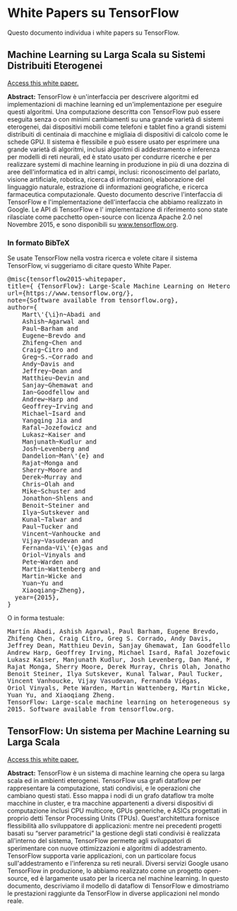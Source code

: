 # White Papers su TensorFlow

Questo documento individua i white papers su TensorFlow.

## Machine Learning su Larga Scala su Sistemi Distribuiti Eterogenei

[Access this white paper.](https://static.googleusercontent.com/media/research.google.com/en//pubs/archive/45166.pdf)

**Abstract:** TensorFlow è un'interfaccia per descrivere algoritmi 
ed implementazioni di machine learning ed un'implementazione per
eseguire questi algoritmi.
Una computazione descritta con TensorFlow può essere eseguita
senza o con minimi cambiamenti su una grande varietà di sistemi
eterogenei, dai dispositivi mobili come telefoni e tablet
fino a grandi sistemi distribuiti di centinaia di macchine
e migliaia di dispositivi di calcolo come le schede GPU.
Il sistema è flessibile e può essere usato per esprimere una 
grande varietà di algoritmi, inclusi algoritmi di addestramento
e inferenza per modelli di reti neurali, ed è stato usato per 
condurre ricerche e per realizzare systemi di machine learning
in produzione in più di una dozzina di aree dell'informatica
ed in altri campi, inclusi: riconoscimento del parlato,
visione artificiale, robotica, ricerca di informazioni, elaborazione
del linguaggio naturale, estrazione di informazioni geografiche, e
ricerca farmaceutica computazionale. Questo documento descrive
l'interfaccia di TensorFlow e l'implementazione dell'interfaccia
che abbiamo realizzato in Google. Le API di TensorFlow e l'
implementazione di riferimento sono state rilasciate come pacchetto 
open-source con licenza Apache 2.0 nel Novembre 2015, e sono 
disponibili su www.tensorflow.org.


### In formato BibTeX

Se usate TensorFlow nella vostra ricerca e volete citare il sistema TensorFlow, 
vi suggeriamo di citare questo White Paper.

<pre>
@misc{tensorflow2015-whitepaper,
title={ {TensorFlow}: Large-Scale Machine Learning on Heterogeneous Systems},
url={https://www.tensorflow.org/},
note={Software available from tensorflow.org},
author={
    Mart\'{\i}n~Abadi and
    Ashish~Agarwal and
    Paul~Barham and
    Eugene~Brevdo and
    Zhifeng~Chen and
    Craig~Citro and
    Greg~S.~Corrado and
    Andy~Davis and
    Jeffrey~Dean and
    Matthieu~Devin and
    Sanjay~Ghemawat and
    Ian~Goodfellow and
    Andrew~Harp and
    Geoffrey~Irving and
    Michael~Isard and
    Yangqing Jia and
    Rafal~Jozefowicz and
    Lukasz~Kaiser and
    Manjunath~Kudlur and
    Josh~Levenberg and
    Dandelion~Man\'{e} and
    Rajat~Monga and
    Sherry~Moore and
    Derek~Murray and
    Chris~Olah and
    Mike~Schuster and
    Jonathon~Shlens and
    Benoit~Steiner and
    Ilya~Sutskever and
    Kunal~Talwar and
    Paul~Tucker and
    Vincent~Vanhoucke and
    Vijay~Vasudevan and
    Fernanda~Vi\'{e}gas and
    Oriol~Vinyals and
    Pete~Warden and
    Martin~Wattenberg and
    Martin~Wicke and
    Yuan~Yu and
    Xiaoqiang~Zheng},
  year={2015},
}
</pre>

O in forma testuale:

<pre>
Martín Abadi, Ashish Agarwal, Paul Barham, Eugene Brevdo,
Zhifeng Chen, Craig Citro, Greg S. Corrado, Andy Davis,
Jeffrey Dean, Matthieu Devin, Sanjay Ghemawat, Ian Goodfellow,
Andrew Harp, Geoffrey Irving, Michael Isard, Rafal Jozefowicz, Yangqing Jia,
Lukasz Kaiser, Manjunath Kudlur, Josh Levenberg, Dan Mané, Mike Schuster,
Rajat Monga, Sherry Moore, Derek Murray, Chris Olah, Jonathon Shlens,
Benoit Steiner, Ilya Sutskever, Kunal Talwar, Paul Tucker,
Vincent Vanhoucke, Vijay Vasudevan, Fernanda Viégas,
Oriol Vinyals, Pete Warden, Martin Wattenberg, Martin Wicke,
Yuan Yu, and Xiaoqiang Zheng.
TensorFlow: Large-scale machine learning on heterogeneous systems,
2015. Software available from tensorflow.org.
</pre>



## TensorFlow: Un sistema per Machine Learning su Larga Scala

[Access this white paper.](https://www.usenix.org/system/files/conference/osdi16/osdi16-abadi.pdf)

**Abstract:** TensorFlow è un sistema di machine learning che
opera su larga scala ed in ambienti eterogenei. TensorFlow
usa grafi dataflow per rappresentare la computazione,
stati condivisi, e le operazioni che cambiano questi stati.
Esso mappa i nodi di un grafo dataflow tra molte macchine in cluster, 
e tra macchine appartenenti a diversi dispositivi di computazione
inclusi CPU multicore, GPUs generiche, e ASICs progettati in proprio
detti Tensor Processing Units (TPUs). Quest'architettura fornisce
flessibilità allo sviluppatore di applicazioni: mentre nei precedenti 
progetti basati su “server parametrici” la gestione degli stati condivisi
è realizzata all'interno del sistema, TensorFlow permette agli 
sviluppatori di sperimentare con nuove ottimizzazioni e algoritmi di addestramento.
TensorFlow supporta varie applicazioni, con un particolare focus
sull'addestramento e l'inferenza su reti neurali.
Diversi servizi Google usano TensorFlow in produzione,
lo abbiamo realizzato come un progetto open-source, ed è 
largamente usato per la ricerca nel machine learning.
In questo documento, descriviamo il modello di dataflow di
TensorFlow e dimostriamo le prestazioni raggiunte da TensorFlow 
in diverse applicazioni nel mondo reale.


